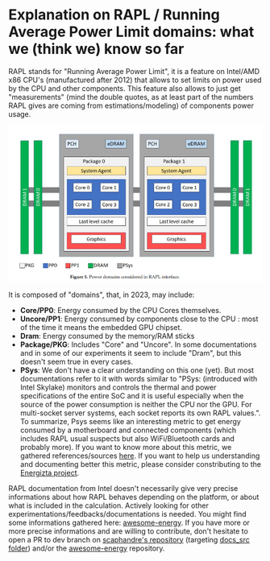 # Explanation on RAPL / Running Average Power Limit domains: what we (think we) know so far

RAPL stands for "Running Average Power Limit", it is a feature on Intel/AMD x86 CPU's (manufactured after 2012) that allows to set limits on power used by the CPU and other components. This feature also allows to just get "measurements" (mind the double quotes, as at least part of the numbers RAPL gives are coming from estimations/modeling) of components power usage.

![RAPL domains](rapl.png)

It is composed of "domains", that, in 2023, may include:
- **Core/PP0**: Energy consumed by the CPU Cores themselves.
- **Uncore/PP1**: Energy consumed by components close to the CPU : most of the time it means the embedded GPU chipset. 
- **Dram**: Energy consumed by the memory/RAM sticks
- **Package/PKG**: Includes "Core" and "Uncore". In some documentations and in some of our experiments it seem to include "Dram", but this doesn't seem true in every cases.
- **PSys**: We don't have a clear understanding on this one (yet). But most documentations refer to it with words similar to "PSys: (introduced with Intel Skylake) monitors and controls the thermal and power specifications of the entire SoC and it is useful especially when the source of the power consumption is neither the CPU nor the GPU. For multi-socket server systems, each socket reports its own RAPL values.". To summarize, Psys seems like an interesting metric to get energy consumed by a motherboard and connected components (which includes RAPL usual suspects but also WiFi/Bluetooth cards and probably more). If you want to know more about this metric, we gathered references/sources [here](https://github.com/bpetit/awesome-energy/tree/master#rapl-psys-domain). If you want to help us understanding and documenting better this metric, please consider constributing to the [Energizta project](https://github.com/Boavizta/Energizta/).

RAPL documentation from Intel doesn't necessarily give very precise informations about how RAPL behaves depending on the platform, or about what is included in the calculation. Actively looking for other experimentations/feedbacks/documentations is needed. You might find some informations gathered here: [awesome-energy](https://github.com/bpetit/awesome-energy#rapl). If you have more or more precise informations and are willing to contribute, don't hesitate to open a PR to dev branch on [scaphandre's repository](https://github.com/hubblo-org/scaphandre/tree/dev) (targeting [docs_src folder](https://github.com/hubblo-org/scaphandre/tree/dev/docs_src)) and/or the [awesome-energy](https://github.com/bpetit/awesome-energy) repository.